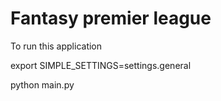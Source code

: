 # Fantasy premier league

To run this application

export SIMPLE_SETTINGS=settings.general

python main.py